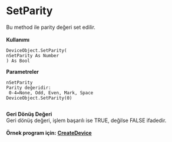 # SetParity

Bu method ile parity değeri set edilir.\
\
**Kullanımı**

```
DeviceObject.SetParity(
nSetParity As Number
) As Bool
```

**Parametreler**

```
nSetParity 
Parity değeridir:
 0-4=None, Odd, Even, Mark, Space
DeviceObject.SetParity(0)


```

**Geri Dönüş Değeri**\
Geri dönüş değeri, işlem başarılı ise TRUE, değilse FALSE ifadedir.\
\
**Örnek program için:** [**CreateDevice**](../fonksiyonlar/createdevice.md)
